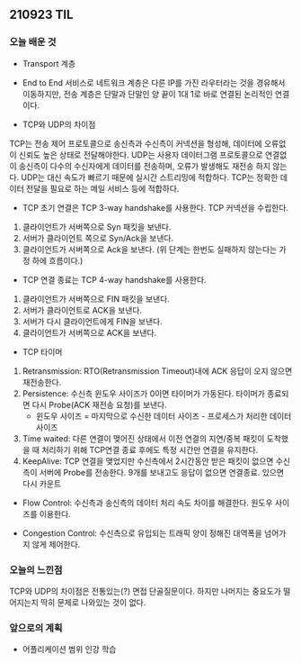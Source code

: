 ## 210923 TIL

### 오늘 배운 것

- Transport 계층

- End to End 서비스로 네트워크 계층은 다른 IP를 가진 라우터라는 것을 경유해서 이동하지만, 전송 계층은 단말과 단말인 양 끝이 1대 1로 바로 연결된 논리적인 연결이다.

- TCP와 UDP의 차이점
<p>TCP는 전송 제어 프로토콜으로 송신측과 수신측이 커넥션을 형성해, 데이터에 오류없이 신뢰도 높은 상태로 전달해야한다. UDP는 사용자 데이터그램 프로토콜으로 연결없이 송신측이 다수의 수신자에게 데이터를 전송하며, 오류가 발생해도 재전송 하지 않는다. UDP는 대신 속도가 빠르기 때문에 실시간 스트리밍에 적합하다. TCP는 정확한 데이터 전달을 필요로 하는 메일 서비스 등에 적합하다.
</p>

- TCP 초기 연결은 TCP 3-way handshake를 사용한다. TCP 커넥션을 수립한다.

1. 클라이언트가 서버쪽으로 Syn 패킷을 보낸다.
2. 서버가 클라이언트 쪽으로 Syn/Ack을 보낸다.
3. 클라이언트가 서버쪽으로 Ack을 보낸다.
   (위 단계는 한번도 실패하지 않는다는 가정 하에 흐름이다.)

- TCP 연결 종료는 TCP 4-way handshake를 사용한다.

1. 클라이언트가 서버쪽으로 FIN 패킷을 보낸다.
2. 서버가 클라이언트로 ACK을 보낸다.
3. 서버가 다시 클라이언트에게 FIN을 보낸다.
4. 클라이언트가 서버쪽으로 ACK을 보낸다.

- TCP 타이머

1. Retransmission: RTO(Retransmission Timeout)내에 ACK 응답이 오지 않으면 재전송한다.
2. Persistence: 수신측 윈도우 사이즈가 0이면 타이머가 가동된다. 타이머가 종료되면 다시 Probe(ACK 재전송 요청)를 보낸다.
   - 윈도우 사이즈 = 마지막으로 수신한 데이터 사이즈 - 프로세스가 처리한 데이터 사이즈
3. Time waited: 다른 연결이 맺어진 상태에서 이전 연결의 지연/중복 패킷이 도착했을 때 처리하기 위해 TCP연결 종료 후에도 특정 시간만 연결을 유지한다.
4. KeepAlive: TCP 연결을 맺었지만 수신측에서 2시간동안 받은 패킷이 없으면 수신측이 서버에 Probe를 전송한다. 9개를 보내고도 응답이 없으면 연결종료. 있으면 다시 카운트

- Flow Control: 수신측과 송신측의 데이터 처리 속도 차이를 해결한다.
  원도우 사이즈를 이용한다.

- Congestion Control: 수신측으로 유입되는 트래픽 양이 정해진 대역폭을 넘어가지 않게 제어한다.

### 오늘의 느낀점

TCP와 UDP의 차이점은 전통있는(?) 면접 단골질문이다. 하지만 나머지는 중요도가 떨어지는지 딱히 문제로 나와있는 것이 없다.

### 앞으로의 계획

- 어플리케이션 범위 인강 학습
